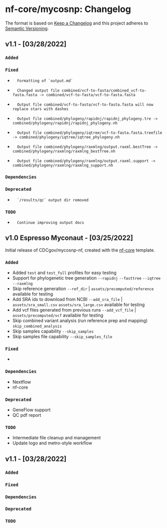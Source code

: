 # nf-core/mycosnp: Changelog

The format is based on [Keep a Changelog](https://keepachangelog.com/en/1.0.0/)
and this project adheres to [Semantic Versioning](https://semver.org/spec/v2.0.0.html).

## v1.1 - [03/28/2022]

### `Added`

### `Fixed`

*		Formatting of `output.md`
*       Changed output file combined/vcf-to-fasta/combined_vcf-to-fasta.fasta -> combined/vcf-to-fasta/vcf-to-fasta.fasta
*       Output file combined/vcf-to-fasta/vcf-to-fasta.fasta will now replace stars with dashes
*       Output file combined/phylogeny/rapidnj/rapidnj_phylogeny.tre -> combined/phylogeny/rapidnj/rapidnj_phylogeny.nh
*       Output file combined/phylogeny/iqtree/vcf-to-fasta.fasta.treefile -> combined/phylogeny/iqtree/iqtree_phylogeny.nh
*       Output file combined/phylogeny/raxmlng/output.raxml.bestTree -> combined/phylogeny/raxmlng/raxmlng_bestTree.nh
*       Output file combined/phylogeny/raxmlng/output.raxml.support -> combined/phylogeny/raxmlng/raxmlng_support.nh

### `Dependencies`

### `Deprecated`

*		`/results/qc` output dir removed

### `TODO`

*		Continue improving output docs

## v1.0 Espresso Myconaut - [03/25/2022]

Initial release of CDCgov/mycosnp-nf, created with the [nf-core](https://nf-co.re/) template.

### `Added`

*   Added `test` and `test_full` profiles for easy testing
*   Support for phylogenetic tree generation `--rapidnj` `--fasttree` `--iqtree` `--raxmlng`
*   Skip reference generation `--ref_dir` | `assets/precomputed/reference` available for testing
*   Add SRA ids to download from NCBI `--add_sra_file` | `assets/sra_small.csv` `assets/sra_large.csv` available for testing
*   Add vcf files generated from previous runs `--add_vcf_file` | `assets/precomputed/vcf` available for testing
*   Skip combined variant analysis (run reference prep and mapping) `skip_combined_analysis`
*   Skip samples capability `--skip_samples`
*   Skip samples file capability `--skip_samples_file`

### `Fixed`

*   
### `Dependencies`

*   Nextflow
*   nf-core
### `Deprecated`

*   GeneFlow support
*   QC pdf report
### `TODO`

*   Intermediate file cleanup and management
*   Update logo and metro-style workflow

## v1.1 - [03/28/2022]

### `Added`

### `Fixed`

### `Dependencies`

### `Deprecated`

### `TODO`
